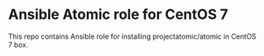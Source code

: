 # Ansible Atomic role for CentOS 7

This repo contains Ansible role for installing projectatomic/atomic in
CentOS 7 box.
